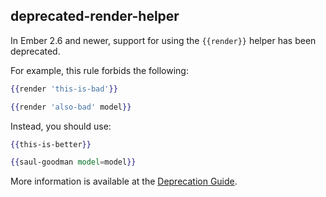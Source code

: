 ## deprecated-render-helper

In Ember 2.6 and newer, support for using the `{{render}}` helper has been deprecated.

For example, this rule forbids the following:

```hbs
{{render 'this-is-bad'}}

{{render 'also-bad' model}}
```

Instead, you should use:

```hbs
{{this-is-better}}

{{saul-goodman model=model}}
```

More information is available at the [Deprecation Guide](https://emberjs.com/deprecations/v2.x/#toc_code-render-code-helper).
